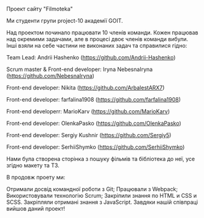 Проект сайту "Filmoteka"

Ми студенти групи project-10 академії GOIT.

Над проектом починало працювати 10 членів команди. Кожен працював над окремими задачами, але в процесі двоє членів команди вибули. Інші взяли на себе частини не виконаних задач та справилися гідно:

Team Lead: Andrii Hashenko (https://github.com/Andrii-Hashenko)

Scrum master & Front-end developer: Iryna NebesnaIryna (https://github.com/NebesnaIryna)
 

Front-end developer: Nikita (https://github.com/ArbalestARX7)

Front-end developer: farfalina1908 (https://github.com/farfalina1908)

Front-end developerr: MarioKarv (https://github.com/MarioKarv)

Front-end developer: OlenkaPasko  (https://github.com/OlenkaPasko)

Front-end developer: Sergiy Kushnir (https://github.com/Sergiy5)

Front-end developer: SerhiiShymko (https://github.com/SerhiiShymko)


Нами була створена сторінка з пошуку фільмів та бібліотека до неї, усе згідно макету та ТЗ.

В продовж проету ми:

Отримали досвід командної роботи з Git;
Працювали з Webpack;
Використовували технологію Scrum;
Закріпили знання по HTML и CSS и SCSS.
Закріпляли отримані знання з JavaScript.
Завдяки нашій співпраці вийшов даний проект!
